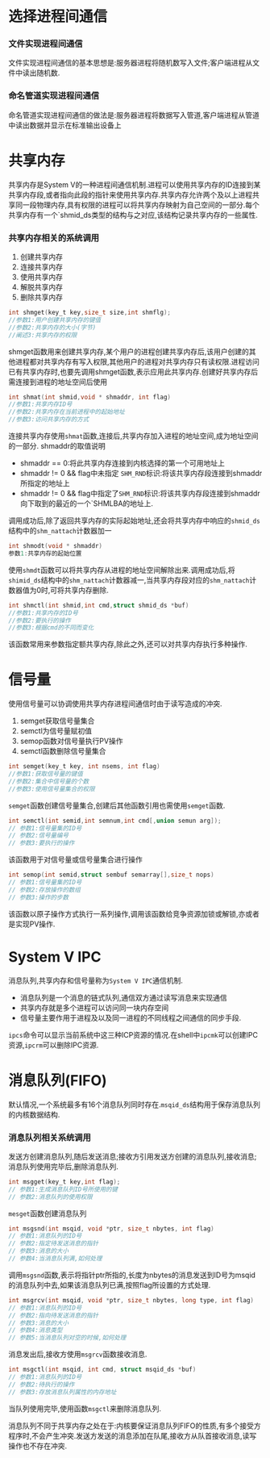 # 选择进程间通信

### 文件实现进程间通信

文件实现进程间通信的基本思想是:服务器进程将随机数写入文件;客户端进程从文件中读出随机数.

### 命名管道实现进程间通信

命名管道实现进程间通信的做法是:服务器进程将数据写入管道,客户端进程从管道中读出数据并显示在标准输出设备上

# 共享内存

共享内存是System V的一种进程间通信机制.进程可以使用共享内存的ID连接到某共享内存段,或者指向此段的指针来使用共享内存.共享内存允许两个及以上进程共享同一段物理内存,具有权限的进程可以将共享内存映射为自己空间的一部分.每个共享内存有一个`shmid_ds类型的结构与之对应,该结构记录共享内存的一些属性.

### 共享内存相关的系统调用

1. 创建共享内存
2. 连接共享内存
3. 使用共享内存
4. 解脱共享内存
5. 删除共享内存

```c
int shmget(key_t key,size_t size,int shmflg);
//参数1:用户创建共享内存的键值
//参数2:共享内存的大小(字节)
//阐述3:共享内存的权限
```
shmget函数用来创建共享内存,某个用户的进程创建共享内存后,该用户创建的其他进程都对共享内存有写入权限,其他用户的进程对共享内存只有读权限.进程访问已有共享内存时,也要先调用shmget函数,表示应用此共享内存.创建好共享内存后需连接到进程的地址空间后使用

```c
int shmat(int shmid,void * shmaddr, int flag)
//参数1:共享内存ID号
//参数2:共享内存在当前进程中的起始地址
//参数3:访问共享内存的方式
```

连接共享内存使用`shmat`函数,连接后,共享内存加入进程的地址空间,成为地址空间的一部分.
shmaddr的取值说明
* shmaddr == 0:将此共享内存连接到内核选择的第一个可用地址上
* shmaddr != 0 && flag中未指定 `SHM_RND`标识:将该共享内存段连接到shmaddr所指定的地址上
* shmaddr != 0 && flag中指定了`SHM_RND`标识:将该共享内存段连接到shmaddr向下取到的最近的一个`SHMLBA的地址上.

调用成功后,除了返回共享内存的实际起始地址,还会将共享内存中响应的`shmid_ds`结构中的`shm_nattach`计数器加一

```c
int shmodt(void * shmaddr)
参数1:共享内存的起始位置
```
使用`shmdt`函数可以将共享内存从进程的地址空间解除出来.调用成功后,将`shimid_ds`结构中的`shm_nattach`计数器减一,当共享内存段对应的`shm_nattach`计数器值为0时,可将共享内存删除.

```c
int shmctl(int shmid,int cmd,struct shmid_ds *buf)
//参数1:共享内存的ID号
//参数2:要执行的操作
//参数3:根据cmd的不同而变化
```

该函数常用来参数指定额共享内存,除此之外,还可以对共享内存执行多种操作.

# 信号量

使用信号量可以协调使用共享内存进程间通信时由于读写造成的冲突.

1. semget获取信号量集合
2. semctl为信号量赋初值
3. semop函数对信号量执行PV操作
4. semctl函数删除信号量集合

```c
int semget(key_t key, int nsems, int flag)
//参数1:获取信号量的键值
//参数2:集合中信号量的个数
//参数3:使用信号量集合的权限
```

`semget`函数创建信号量集合,创建后其他函数引用也需使用`semget`函数.

```c
int semctl(int semid,int semnum,int cmd[,union semun arg]);
// 参数1:信号量集的ID号
// 参数2:信号量编号
// 参数3:要执行的操作
```
该函数用于对信号量或信号量集合进行操作

```c
int semop(int semid,struct sembuf semarray[],size_t nops)
// 参数1:信号量集的ID号
// 参数2:存放操作的数组
// 参数3:操作的步数
```
该函数以原子操作方式执行一系列操作,调用该函数给竞争资源加锁或解锁,亦或者是实现PV操作.

# System V IPC 

消息队列,共享内存和信号量称为`System V IPC`通信机制.

* 消息队列是一个消息的链式队列,通信双方通过读写消息来实现通信
* 共享内存就是多个进程可以访问同一块内存空间
* 信号量主要作用于进程及以及同一进程的不同线程之间通信的同步手段.

`ipcs`命令可以显示当前系统中这三种ICP资源的情况.在shell中`ipcmk`可以创建IPC资源,`ipcrm`可以删除IPC资源.

# 消息队列(FIFO)

默认情况,一个系统最多有16个消息队列同时存在.`msqid_ds`结构用于保存消息队列的内核数据结构.

### 消息队列相关系统调用

发送方创建消息队列,随后发送消息;接收方引用发送方创建的消息队列,接收消息;消息队列使用完毕后,删除消息队列.

```c
int msgget(key_t key,int flag);
// 参数1:生成消息队列ID号所使用的键
// 参数2:消息队列的使用权限
```
`mesget`函数创建消息队列

```c
int msgsnd(int msqid, void *ptr, size_t nbytes, int flag)
// 参数1:消息队列的ID号
// 参数2:指定待发送消息的指针
// 参数3:消息的大小
// 参数4:当消息队列满,如何处理
```
调用`msgsnd`函数,表示将指针ptr所指的,长度为nbytes的消息发送到ID号为msqid的消息队列中去,如果该消息队列已满,按照flag所设置的方式处理.

```c
int msgrcv(int msqid, void *ptr, size_t nbytes, long type, int flag)
// 参数1:消息队列的ID号                               
// 参数2:指向待发送消息的指针
// 参数3:消息的大小
// 参数4:消息类型
// 参数5:当消息队列对空的时候,如何处理
```

消息发出后,接收方使用`msgrcv`函数接收消息.

```c
int msgctl(int msqid, int cmd, struct msqid_ds *buf)
// 参数1:消息队列的ID号
// 参数2:待执行的操作
// 参数3:存放消息队列属性的内存地址
```

当队列使用完毕,使用函数`msgctl`来删除消息队列.

消息队列不同于共享内存之处在于:内核要保证消息队列FIFO的性质,有多个接受方程序时,不会产生冲突.发送方发送的消息添加在队尾,接收方从队首接收消息,读写操作也不存在冲突.